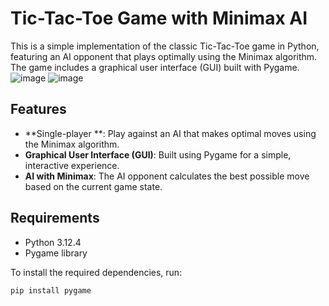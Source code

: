 # Tic-Tac-Toe Game with Minimax AI

This is a simple implementation of the classic Tic-Tac-Toe game in Python, featuring an AI opponent that plays optimally using the Minimax algorithm. The game includes a graphical user interface (GUI) built with Pygame.
![image](https://github.com/user-attachments/assets/ec2fd5fe-9ceb-432f-b76d-3a7895e399d9)
![image](https://github.com/user-attachments/assets/adf3bfd2-700e-4065-97f6-bf21f3eb8a1b)

## Features

- **Single-player **: Play against an AI that makes optimal moves using the Minimax algorithm.
- **Graphical User Interface (GUI)**: Built using Pygame for a simple, interactive experience.
- **AI with Minimax**: The AI opponent calculates the best possible move based on the current game state.

## Requirements

- Python 3.12.4
- Pygame library

To install the required dependencies, run:

```bash
pip install pygame


